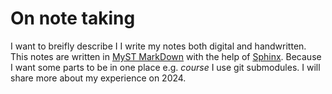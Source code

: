 # On note taking

I want to breifly describe I I write my notes both digital and handwritten. This notes are written in [MyST MarkDown](https://jupyterbook.org/en/stable/content/myst.html) with the help of [Sphinx](https://www.sphinx-doc.org/en/master/). Because I want some parts to be in one place e.g. *course* I use git submodules. I will share more about my experience on 2024.
